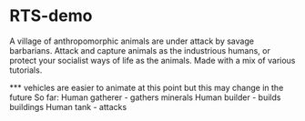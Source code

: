 # RTS-demo
A village of anthropomorphic animals are under attack by savage barbarians.  Attack and capture animals as the industrious humans, or protect your socialist ways of life as the animals.  Made with a mix of various tutorials.


*** vehicles are easier to animate at this point but this may change in the future
So far:
Human gatherer - gathers minerals
Human builder - builds buildings
Human tank - attacks
